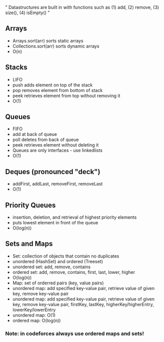 " Datastructures are built in with functions such as (1) add, (2) remove, (3) size(), (4) isEmpty() "

## Arrays
- Arrays.sort(arr) sorts static arrays
- Collections.sort(arr) sorts dynamic arrays
- O(n)


## Stacks
- LIFO
- push adds element on top of the stack
- pop removes element from bottom of stack
- peek retrieves element from top without removing it
- O(1)


## Queues
- FIFO
- add at back of queue
- poll deletes from back of queue
- peek retrieves element without deleting it
- Queues are only interfaces - use linkedlists
- O(1)


## Deques (pronounced "deck")
- addFirst, addLast, removeFirst, removeLast
- O(1)


## Priority Queues
- insertion, deletion, and retrieval of highest priority elements
- puts lowest element in front of the queue
- O(log(n))


## Sets and Maps
- Set: collection of objects that contain no duplicates
- unordered (HashSet) and ordered (Treeset)
- unordered set: add, remove, contains
- ordered set: add, remove, contains, first, last, lower, higher
- O(log(n))
- Map: set of orderred pairs (key, value pairs)
- unordered map: add specified key-value pair, retrieve value of given key, remove key-value pair
- unordered map: add specified key-value pair, retrieve value of given key, remove key-value pair, firstKey, lastKey, higherKey/higherEntry, lowerKey/lowerEntry
- unordered map: O(1)
- ordered map: O(log(n))

### Note: in codeforces always use ordered maps and sets!
